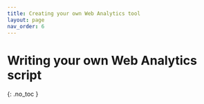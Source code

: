 ```yaml
---
title: Creating your own Web Analytics tool
layout: page
nav_order: 6
---
```


# Writing your own Web Analytics script
{: .no_toc }

